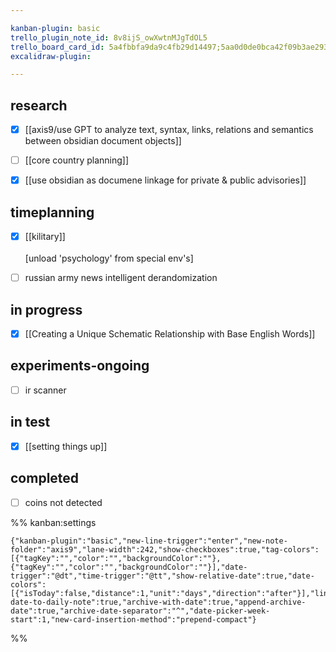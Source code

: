 ```yaml
---

kanban-plugin: basic
trello_plugin_note_id: 8v8ijS_owXwtnMJgTdOL5
trello_board_card_id: 5a4fbbfa9da9c4fb29d14497;5aa0d0de0bca42f09b3ae293
excalidraw-plugin: 

---
```


## research

- [x] [[axis9/use GPT to analyze text, syntax, links, relations and semantics between obsidian document objects]]
- [ ] [[core  country planning]]
- [x] [[use obsidian as documene linkage for  private & public advisories]]


## timeplanning

- [x] [[kilitary]] <br><br>[unload 'psychology' from special env's]
- [ ] russian army news intelligent derandomization


## in progress

- [x] [[Creating a Unique Schematic Relationship with Base English Words]]


## experiments-ongoing

- [ ] ir scanner


## in test

- [x] [[setting things up]]


## completed

- [ ] coins not detected




%% kanban:settings
```
{"kanban-plugin":"basic","new-line-trigger":"enter","new-note-folder":"axis9","lane-width":242,"show-checkboxes":true,"tag-colors":[{"tagKey":"","color":"","backgroundColor":""},{"tagKey":"","color":"","backgroundColor":""}],"date-trigger":"@dt","time-trigger":"@tt","show-relative-date":true,"date-colors":[{"isToday":false,"distance":1,"unit":"days","direction":"after"}],"link-date-to-daily-note":true,"archive-with-date":true,"append-archive-date":true,"archive-date-separator":"^","date-picker-week-start":1,"new-card-insertion-method":"prepend-compact"}
```
%%